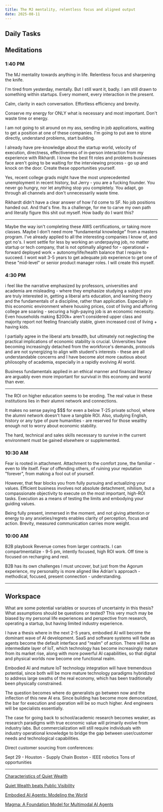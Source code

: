 ```yaml
---
title: The MJ mentality, relentless focus and aligned output
date: 2025-08-11
---
```


## Daily Tasks

## Meditations


### 1:40 PM
The MJ mentality towards anything in life. Relentless focus and sharpening the knife. 

I'm tired from yesterday, mentally. But I still want it, badly. 
I am still drawn to something within startups. Every moment, every interaction in the present. 

Calm, clarity in each conversation. Effortless efficiency and brevity. 

Conserve my energy for ONLY what is necessary and most important. Don't waste time or energy. 

I am not going to sit around on my ass, sending in job applications, waiting to get a position at one of these companies. I'm going to put axe  to stone directly, understand problems, start building. 

I already have pre-knowledge about the startup world, velocity of execution, directness, effectiveness of in-person interaction from my experience with Rikhardt. I know the best fit roles and problems businesses face aren't going to be waiting for the interviewing process - go up and knock on the door. Create these opportunities yourself. 

Yes, recent college grads might have the most unprecedented unemployment in recent history, but Jerry - you are a fucking founder. You never go hungry, nor let anything stop you completely. You adapt, go through all channels and don't unnecessarily waste time. 

Rikhardt didn't have a clear answer of how I'd come to SF. No job positions handed out. And that's fine. Its a challenge, for me to carve my own path and literally figure this shit out myself. How badly do I want this?

---

Maybe the way isn't completing these AWS certifications, or taking more classes. Maybe I don't need more "fundamental knowledge" from a masters program. I've already applied to all the interesting companies I know of, and got no's. I wont settle for less by working an underpaying job, no matter startup or tech company, that is not optimally aligned for - operational + forward deployed work + autonomy/life/health balance that I require to succeed. I wont wait 3-5 years to get adequate job experience to get one of these "mid-level" or senior product manager roles. I will create this myself. 


### 4:30 PM
i feel like the narrative emphasized by professors, universities and academia are misleading - where they emphasize studying a subject you are truly interested in, getting a liberal arts education, and learning theory and the fundamentals of a discipline, rather than application. Especially in this economic environment where housing prices, cost of living and afforing college are soaring - securing a high-paying job is an economic necessity. Even households making $200k+ aren't considered upper class and majority report not feeling financially stable, given increased cost of living + having kids. 

I partially agree in the liberal arts breadth, but ultimately not neglecting the practical implications of economic stability is crucial. Universities have becoming increasingly detached from the workforce's demands, protocols and are not synergizing to align with student's interests - these are all understandable concerns and I have become alot more cautious about philosophy of academia, especially in a rapidly evolving AI world. 

Business fundamentals applied in an ethical manner and financial literacy are arguably even more important for survival in this economy and world than ever. 

---

The ROI on higher education seems to be eroding. The real value in these institutions lies in their alumni network and connections. 

It makes no sense paying $$$ for even a below T-25 private school, where the alumni network doesn't have a tangible ROI. Also, studying English, history or any type of pure humanities - are reserved for those wealthy enough not to worry about economic stability. 

The hard, technical and sales skills necessary to survive in the current environment must be gained elsewhere or supplemented. 

### 10:30 AM
Fear is rooted in attachment. Attachment to the comfort zone, the familiar - even to life itself. Fear of offending others, of ruining your reputation "forever", from making a fool out of yourself. 

However, that fear blocks you from fully pursuing and actualizing your values. Efficient business involves not absolute detachment, nihilism, but a compassionate objectivity to execute on the most important, high-ROI tasks. Execution as a means of testing the limits and embodying your guiding values. 

Being fully present, immersed in the moment, and not giving attention or energy to any anxieties/regrets enables clarity of perception, focus and action. Brevity, measured communication carries more weight. 

### 10:00 AM

B2B playbook
Revenue comes from larger contracts. I can compartmentalize - 9-5 pm, intently focused, high ROI work. Off time is focused on recharging and rest. 

B2B has its own challenges I must uncover, but just from the Agorum experience, my personality is more aligned like Adrian's approach - methodical, focused, present connection - understanding. 

***

## Workspace

What are some potential variables or sources of uncertainty in this thesis? What assumptions should be questions or tested? This very much may be biased by my personal life experiences and perspective from research, operating a startup, but having limited industry experience. 

I have a thesis where in the next 2-5 years, embodied AI will become the dominant wave of AI development. SaaS and software systems will fade as agents become the default interface and "realm" of action. There will be an intermediate layer of IoT, which technology has become increasingly mature from its market rise, along with more powerful AI capabilities, so that digital and physical worlds now become one functional realm. 

Embodied AI and mature IoT technology integration will have tremendous potential, since both will be more mature technology paradigms hybridized to address large swaths of the real economy, which has been traditionally been physically constrained. 

The question becomes where do generalists go between now and the inflection of this new AI era. Since building has become more democratized, the bar for execution and operation will be so much higher. And engineers will be specialists essentially. 

The case for going back to school/academic research becomes weaker, as research paradigms with true economic value will primarily evolve from industry labs. But commercialization will still require individuals with industry operational knowledge to bridge the gap between user/customer needs and technological capabilities. 

Direct customer sourcing from conferences:

Sept 29 - Houston - Supply Chain
Boston - IEEE robotics
Tons of opportunities

***

[Characteristics of Quiet Wealth](https://gabrielklingman.medium.com/7-subtle-ways-to-know-someone-is-secretly-rich-04598cb76ba0)

[Quiet Wealth beats Public Visibility](https://medium.com/@thisisanhle/the-paradox-of-fame-why-quiet-wealth-beats-public-visibility-be7177324bd1)

[Embodied AI Agents: Modeling the World](https://arxiv.org/html/2506.22355v1)

[Magma: A Foundation Model for Multimodal AI Agents](https://www.microsoft.com/en-us/research/publication/magma-a-foundation-model-for-multimodal-ai-agents/)




